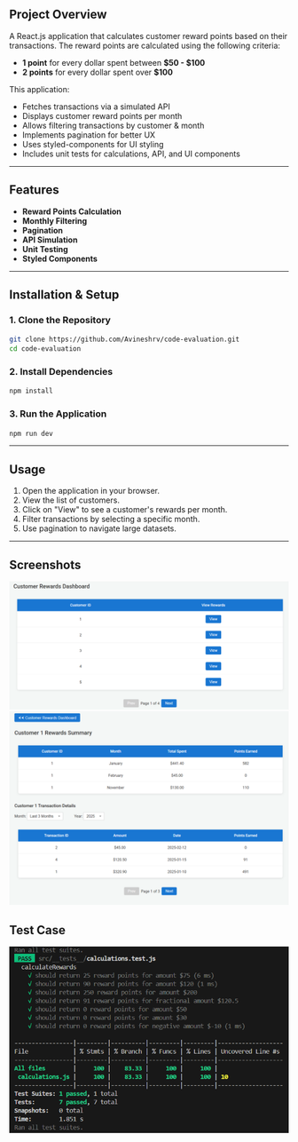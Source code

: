 ## Project Overview

A React.js application that calculates customer reward points based on their transactions. The reward points are calculated using the following criteria:

- **1 point** for every dollar spent between **$50 - $100**
- **2 points** for every dollar spent over **$100**

This application:

- Fetches transactions via a simulated API
- Displays customer reward points per month
- Allows filtering transactions by customer & month
- Implements pagination for better UX
- Uses styled-components for UI styling
- Includes unit tests for calculations, API, and UI components

---

## Features

- **Reward Points Calculation**
- **Monthly Filtering**
- **Pagination**
- **API Simulation**
- **Unit Testing**
- **Styled Components**

---

## Installation & Setup

### **1. Clone the Repository**

```sh
git clone https://github.com/Avineshrv/code-evaluation.git
cd code-evaluation
```

### **2. Install Dependencies**

```sh
npm install
```

### **3. Run the Application**

```sh
npm run dev
```

---

## Usage

1. Open the application in your browser.
2. View the list of customers.
3. Click on "View" to see a customer's rewards per month.
4. Filter transactions by selecting a specific month.
5. Use pagination to navigate large datasets.

---

## Screenshots

![Customer List Screenshot](./screenshots/customer_list.png)
![Rewards Page Screenshot](./screenshots/rewards_page.png)

## Test Case

![Test Case Screenshot](./screenshots/test_completion.png)
